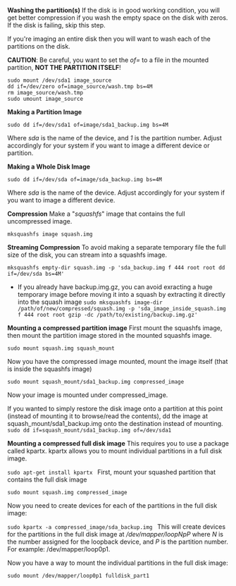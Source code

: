 **Washing the partition(s)**
If the disk is in good working condition, you will get better compression if you wash the empty space on the disk with zeros. If the disk is failing, skip this step.

If you're imaging an entire disk then you will want to wash each of the partitions on the disk.

**CAUTION**: Be careful, you want to set the _of=_ to a file in the mounted partition, **NOT THE PARTITION ITSELF**!

```mkdir image_source
sudo mount /dev/sda1 image_source
dd if=/dev/zero of=image_source/wash.tmp bs=4M
rm image_source/wash.tmp
sudo umount image_source
```

**Making a Partition Image**
```mkdir image
sudo dd if=/dev/sda1 of=image/sda1_backup.img bs=4M
```
Where _sda_ is the name of the device, and _1_ is the partition number. Adjust accordingly for your system if you want to image a different device or partition.

**Making a Whole Disk Image**
```mkdir image
sudo dd if=/dev/sda of=image/sda_backup.img bs=4M
```
Where _sda_ is the name of the device. Adjust accordingly for your system if you want to image a different device.

**Compression**
Make a "_squashfs_" image that contains the full uncompressed image.

```sudo apt-get install squashfs-tools
mksquashfs image squash.img
```

**Streaming Compression**
To avoid making a separate temporary file the full size of the disk, you can stream into a squashfs image.

```mkdir empty-dir
mksquashfs empty-dir squash.img -p 'sda_backup.img f 444 root root dd if=/dev/sda bs=4M'
```

* If you already have backup.img.gz, you can avoid exracting a huge temporary image before moving it into a squash by extracting it directly into the squash image 
`sudo mksquashfs image-dir /path/of/new/compressed/squash.img -p 'sda_image_inside_squash.img f 444 root root gzip -dc /path/to/existing/backup.img.gz'
`


**Mounting a compressed partition image**
First mount the squashfs image, then mount the partition image stored in the mounted squashfs image.

```mkdir squash_mount
sudo mount squash.img squash_mount
```
Now you have the compressed image mounted, mount the image itself (that is inside the squashfs image)

```mkdir compressed_image
sudo mount squash_mount/sda1_backup.img compressed_image
```
Now your image is mounted under compressed_image.

If you wanted to simply restore the disk image onto a partition at this point (instead of mounting it to browse/read the contents), dd the image at squash_mount/sda1_backup.img onto the destination instead of mounting.
`sudo dd if=squash_mount/sda1_backup.img of=/dev/sda1
`

**Mounting a compressed full disk image**
This requires you to use a package called kpartx. kpartx allows you to mount individual partitions in a full disk image.

`sudo apt-get install kpartx
`
First, mount your squashed partition that contains the full disk image

```mkdir compressed_image
sudo mount squash.img compressed_image
```
Now you need to create devices for each of the partitions in the full disk image:

`sudo kpartx -a compressed_image/sda_backup.img
`
This will create devices for the partitions in the full disk image at _/dev/mapper/loopNpP_ where _N_ is the number assigned for the loopback device, and _P_ is the partition number. For example: /dev/mapper/loop0p1.

Now you have a way to mount the individual partitions in the full disk image:

```mkdir fulldisk_part1
sudo mount /dev/mapper/loop0p1 fulldisk_part1
```
